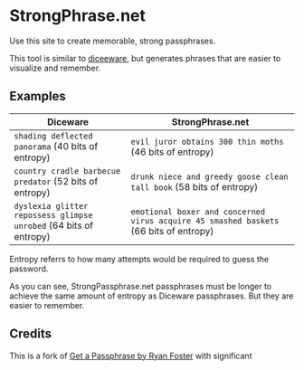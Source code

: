 # StrongPhrase.net
Use this site to create memorable, strong passphrases.

This tool is similar to [diceeware](https://www.eff.org/dice), but generates phrases that are easier to visualize and remember.


## Examples 

| Diceware                                                          | **StrongPhrase.net**                                                                  | 
|-------------------------------------------------------------------|---------------------------------------------------------------------------------------|
| `shading deflected panorama` (40 bits of entropy)                 | `evil juror obtains 300 thin moths` (46 bits of entropy)                              |
| `country cradle barbecue predator` (52 bits of entropy)           | `drunk niece and greedy goose clean tall book` (58 bits of entropy)                   |
| `dyslexia glitter repossess glimpse unrobed` (64 bits of entropy) | `emotional boxer and concerned virus acquire 45 smashed baskets` (66 bits of entropy) |

Entropy referrs to how many attempts would be required to guess the password.

As you can see, StrongPassphrase.net passphrases must be longer to achieve the same amount of entropy as Diceware passphrases. But they are easier to remember.

## Credits
This is a fork of [Get a Passphrase by Ryan Foster](https://github.com/openidauthority/getapassphrase) with significant 